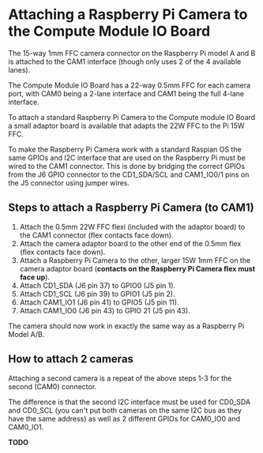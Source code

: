 # Attaching a Raspberry Pi Camera to the Compute Module IO Board

The 15-way 1mm FFC camera connector on the Raspberry Pi model A and B is attached to the CAM1 interface (though only uses 2 of the 4 available lanes).

The Compute Module IO Board has a 22-way 0.5mm FFC for each camera port, with CAM0 being a 2-lane interface and CAM1 being the full 4-lane interface.

To attach a standard Raspberry Pi Camera to the Compute module IO Board a small adaptor board is available that adapts the 22W FFC to the Pi 15W FFC.

To make the Raspberry Pi Camera work with a standard Raspian OS the same GPIOs and I2C interface that are used on the Raspberry Pi must be wired to the CAM1 connector. This is done by bridging the correct GPIOs from the J6 GPIO connector to the CD1_SDA/SCL and CAM1_IO0/1 pins on the J5 connector using jumper wires.

## Steps to attach a Raspberry Pi Camera (to CAM1)

1.  Attach the 0.5mm 22W FFC flexi (included with the adaptor board) to the CAM1 connector (flex contacts face down).
2.  Attach the camera adaptor board to the other end of the 0.5mm flex (flex contacts face down).
3.  Attach a Raspberry Pi Camera to the other, larger 15W 1mm FFC on the camera adaptor board (**contacts on the Raspberry Pi Camera flex must face up**).
4.  Attach CD1_SDA (J6 pin 37) to GPIO0 (J5 pin 1).
5.  Attach CD1_SCL (J6 pin 39) to GPIO1 (J5 pin 2).
6.  Attach CAM1_IO1 (J6 pin 41) to GPIO5 (J5 pin 11).
7.  Attach CAM1_IO0 (J6 pin 43) to GPIO 21 (J5 pin 43).

The camera should now work in exactly the same way as a Raspberry Pi Model A/B.

## How to attach 2 cameras

Attaching a second camera is a repeat of the above steps 1-3 for the second (CAM0) connector.

The difference is that the second I2C interface must be used for CD0_SDA and CD0_SCL (you can't put both cameras on the same I2C bus as they have the same address) as well as 2 different GPIOs for CAM0_IO0 and CAM0_IO1.

**TODO**


